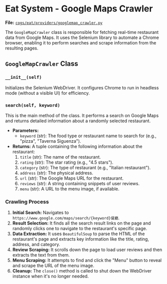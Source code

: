 # Eat System - Google Maps Crawler

**File:** [`cogs/eat/providers/googlemap_crawler.py`](cogs/eat/providers/googlemap_crawler.py)

The `GoogleMapCrawler` class is responsible for fetching real-time restaurant data from Google Maps. It uses the Selenium library to automate a Chrome browser, enabling it to perform searches and scrape information from the resulting pages.

## `GoogleMapCrawler` Class

### `__init__(self)`

Initializes the Selenium WebDriver. It configures Chrome to run in headless mode (without a visible UI) for efficiency.

### `search(self, keyword)`

This is the main method of the class. It performs a search on Google Maps and returns detailed information about a randomly selected restaurant.

*   **Parameters:**
    *   `keyword` (str): The food type or restaurant name to search for (e.g., "pizza", "Taverna Siguenza").
*   **Returns:** A tuple containing the following information about the restaurant:
    1.  `title` (str): The name of the restaurant.
    2.  `rating` (str): The star rating (e.g., "4.5 stars").
    3.  `category` (str): The type of restaurant (e.g., "Italian restaurant").
    4.  `address` (str): The physical address.
    5.  `url` (str): The Google Maps URL for the restaurant.
    6.  `reviews` (str): A string containing snippets of user reviews.
    7.  `menu` (str): A URL to the menu image, if available.

### Crawling Process

1.  **Initial Search:** Navigates to `https://www.google.com/maps/search/{keyword}餐廳`.
2.  **Result Selection:** It finds all the search result links on the page and randomly clicks one to navigate to the restaurant's specific page.
3.  **Data Extraction:** It uses `BeautifulSoup` to parse the HTML of the restaurant's page and extracts key information like the title, rating, address, and category.
4.  **Review Scraping:** It scrolls down the page to load user reviews and then extracts the text from them.
5.  **Menu Scraping:** It attempts to find and click the "Menu" button to reveal and scrape the URL of the menu image.
6.  **Cleanup:** The `close()` method is called to shut down the WebDriver instance when it's no longer needed.